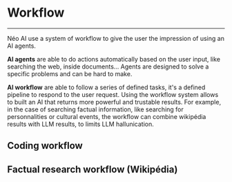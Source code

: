 # Workflow
---

Néo AI use a system of workflow to give the user the impression of using an AI agents.


**AI agents** are able to do actions automatically based on the user input, like searching the web, inside documents...
Agents are designed to solve a specific problems and can be hard to make.

**AI workflow** are able to follow a series of defined tasks, it's a defined pipeline to respond to the user request.
Using the workflow system allows to built an AI that returns more powerful and trustable results. For example, in the case of searching factual information,
like searching for personnalities or cultural events, the workflow can combine wikipédia results with LLM results, to limits LLM hallunication.

## Coding workflow

## Factual research workflow (Wikipédia)
